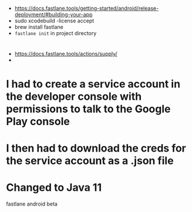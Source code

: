 #
- https://docs.fastlane.tools/getting-started/android/release-deployment/#building-your-app
- sudo xcodebuild -license accept
- brew install fastlane
- `fastlane init` in project directory

#
- https://docs.fastlane.tools/actions/supply/
- 

# I had to create a service account in the developer console with permissions to talk to the Google Play console
# I then had to download the creds for the service account as a .json file

# Changed to Java 11

fastlane android beta
